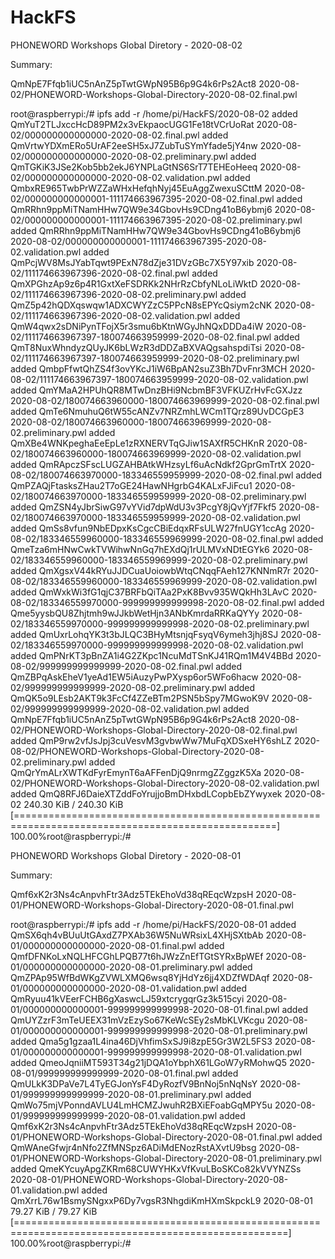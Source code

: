 # HackFS

PHONEWORD Workshops Global Diretory - 2020-08-02

Summary:

QmNpE7Ffqb1iUC5nAnZ5pTwtGWpN95B6p9G4k6rPs2Act8 2020-08-02/PHONEWORD-Workshops-Global-Directory-2020-08-02.final.pwl


root@raspberrypi:/# ipfs add -r /home/pi/HackFS/2020-08-02
added QmYuT2TLJxccHcD89PM2x3vEkpaocUGG1Fe18tVCrUoRat 2020-08-02/000000000000000-2020-08-02.final.pwl
added QmVrtwYDXmERo5UrAF2eeSH5xJ7ZubTuSYmYfade5jY4nw 2020-08-02/000000000000000-2020-08-02.preliminary.pwl
added QmTGKiK3JSe2Kob5bb2ekJ6YNPLaGtNS6SrT7TEHEoHeeq 2020-08-02/000000000000000-2020-08-02.validation.pwl
added QmbxRE965TwbPrWZZaWHxHefqhNyj45EuAggZwexuSCttM 2020-08-02/000000000000001-111174663967395-2020-08-02.final.pwl
added QmRRhn9ppMiTNamHHw7QW9e34GbovHs9CDng41oB6ybmj6 2020-08-02/000000000000001-111174663967395-2020-08-02.preliminary.pwl
added QmRRhn9ppMiTNamHHw7QW9e34GbovHs9CDng41oB6ybmj6 2020-08-02/000000000000001-111174663967395-2020-08-02.validation.pwl
added QmPcjWV8MsJYabTqwt9PExN78dZje31DVzGBc7X5Y97xib 2020-08-02/111174663967396-2020-08-02.final.pwl
added QmXPGhzAp9z6p4R1GxtXeFSDRKk2NHrRzCbfyNLoLiWktD 2020-08-02/111174663967396-2020-08-02.preliminary.pwl
added QmZ5p42hQDXqswqw1ADXCWYZzC5PPcN8sEPYcQsiym2cNK 2020-08-02/111174663967396-2020-08-02.validation.pwl
added QmW4qwx2sDNiPynTFojX5r3smu6bKtnWGyJhNQxDDDa4iW 2020-08-02/111174663967397-180074663959999-2020-08-02.final.pwl
added QmT8NuxWhndyzQUyJK6bLWzR3dDDZaBXVAQgsahspdiTsi 2020-08-02/111174663967397-180074663959999-2020-08-02.preliminary.pwl
added QmbpFfwtQhZS4f3ovYKcJ1iW6BpAN2suZ3Bh7DvFnr3MCH 2020-08-02/111174663967397-180074663959999-2020-08-02.validation.pwl
added QmYMaA2HPUhQR8MTwDnzBHi9NcbmBF3VFKUZrHvFcGXJzz 2020-08-02/180074663960000-180074663969999-2020-08-02.final.pwl
added QmTe6NmuhuQ6tW55cANZv7NRZmhLWCm1TQrz89UvDCGpE3 2020-08-02/180074663960000-180074663969999-2020-08-02.preliminary.pwl
added QmXBe4WNKpeghaEeEpLe1zRXNERVTqGJiw1SAXfR5CHKnR 2020-08-02/180074663960000-180074663969999-2020-08-02.validation.pwl
added QmRApczSFscLUGZAHBAtkWHzsyLf6uAcNdkf2GprGmTrtX 2020-08-02/180074663970000-183346559959999-2020-08-02.final.pwl
added QmPZAQjFtasksZHau2T7oGE24HawNHgrbG4KALxFJiFcu1 2020-08-02/180074663970000-183346559959999-2020-08-02.preliminary.pwl
added QmZSN4yJbrSiwG97vYVid7dpWdU3v3PcgY8jQvYjf7Fkf5 2020-08-02/180074663970000-183346559959999-2020-08-02.validation.pwl
added QmSs8vfun9NbEDpxKsCgcCBiEdqxRFsULW27fnUGY1ccAg 2020-08-02/183346559960000-183346559969999-2020-08-02.final.pwl
added QmeTza6mHNwCwkTVWihwNnGq7hEXdQj1rULMVxNDtEGYk6 2020-08-02/183346559960000-183346559969999-2020-08-02.preliminary.pwl
added QmXgsxV44kRYuJJDCuaUoiowbWtqCNqqFAeh127KNNmR7r 2020-08-02/183346559960000-183346559969999-2020-08-02.validation.pwl
added QmWxkWi3fG1qjC37BRFbQiTAa2PxK8Bvv935WQkHh3LAvC 2020-08-02/183346559970000-999999999999998-2020-08-02.final.pwl
added Qme5yysbQU8Zhjtmh9wJJkbWetHjn3ANbKmrdaRRKaQYYy 2020-08-02/183346559970000-999999999999998-2020-08-02.preliminary.pwl
added QmUxrLohqYK3t3bJLQC3BHyMtsnjqFsyqV6ymeh3jhj8SJ 2020-08-02/183346559970000-999999999999998-2020-08-02.validation.pwl
added QmPNrKT3pBnZA1i4G2ZKpc1NcuMdTSnKJ41RQm1M4V4BBd 2020-08-02/999999999999999-2020-08-02.final.pwl
added QmZBPqAskEheV1yeAd1EW5iAuzyPwPXysp6or5WFo6hacw 2020-08-02/999999999999999-2020-08-02.preliminary.pwl
added QmQK5o9LEsb2AKT9k3FcCf4ZZeBTm2PSN5bSpy7MGwoK9V 2020-08-02/999999999999999-2020-08-02.validation.pwl
added QmNpE7Ffqb1iUC5nAnZ5pTwtGWpN95B6p9G4k6rPs2Act8 2020-08-02/PHONEWORD-Workshops-Global-Directory-2020-08-02.final.pwl
added QmP9rw2vfJsJpj3cuVesvM3gvbwWw7MuFqXDSxeHY6shLZ 2020-08-02/PHONEWORD-Workshops-Global-Directory-2020-08-02.preliminary.pwl
added QmQrYmALrXWTKdFyrEmynT6aAFFenDjQ9nrmgZZggzK5Xa 2020-08-02/PHONEWORD-Workshops-Global-Directory-2020-08-02.validation.pwl
added QmQ8RFJ6DaieXTZddFoYrujjoBmDHxbdLCopbEbZYwyxek 2020-08-02
 240.30 KiB / 240.30 KiB [===================================================================================================] 100.00%root@raspberrypi:/# 


PHONEWORD Workshops Global Diretory - 2020-08-01

Summary:

Qmf6xK2r3Ns4cAnpvhFtr3Adz5TEkEhoVd38qREqcWzpsH 2020-08-01/PHONEWORD-Workshops-Global-Directory-2020-08-01.final.pwl

root@raspberrypi:/# ipfs add -r /home/pi/HackFS/2020-08-01
added QmSX6qh4vBUuUtGAxdZ7PXAb36W5NuWRsixL4XHjSXtbAb 2020-08-01/000000000000000-2020-08-01.final.pwl
added QmfDFNKoLxNQLHFCGhLPQB77t6hJWzZnEfTGtSYRxBpWEf 2020-08-01/000000000000000-2020-08-01.preliminary.pwl
added QmZPAp95WfBdWKgZVWLXMQ6wsq8YjHdYz6jj4XDZfWDAqf 2020-08-01/000000000000000-2020-08-01.validation.pwl
added QmRyuu41kVEerFCHB6gXaswcLJ59xtcrygqrGz3k515cyi 2020-08-01/000000000000001-999999999999998-2020-08-01.final.pwl
added QmUYZzrF3mTeUEEX31mVzEzySo67KeWcSEy2sMbKLVKcgu 2020-08-01/000000000000001-999999999999998-2020-08-01.preliminary.pwl
added Qma5g1gzaa1L4ina46DjVhfimSxSJ9i8zpE5Gr3W2L5FS3 2020-08-01/000000000000001-999999999999998-2020-08-01.validation.pwl
added QmeoJqniiMT593T34g21jDQA1oYbphX61LGoW7yRMohwQ5 2020-08-01/999999999999999-2020-08-01.final.pwl
added QmULkK3DPaVe7L4TyEGJonYsF4DyRozfV9BnNoj5nNqNsY 2020-08-01/999999999999999-2020-08-01.preliminary.pwl
added QmWo75mjVPonndAVLU4LmHCMZJwuhR2BXiEFoabGqMPY5u 2020-08-01/999999999999999-2020-08-01.validation.pwl
added Qmf6xK2r3Ns4cAnpvhFtr3Adz5TEkEhoVd38qREqcWzpsH 2020-08-01/PHONEWORD-Workshops-Global-Directory-2020-08-01.final.pwl
added QmWAneGfwjr4nNfo2ZfMNSpz6ADiMdENozRstAXvtU9bsg 2020-08-01/PHONEWORD-Workshops-Global-Directory-2020-08-01.preliminary.pwl
added QmeKYcuyApgZKRm68CUWYHKxVfKvuLBoSKCo82kVVYNZSs 2020-08-01/PHONEWORD-Workshops-Global-Directory-2020-08-01.validation.pwl
added QmXrrL76w1BsmySNgxxP6Dy7vgsR3NhgdiKmHXmSkpckL9 2020-08-01
 79.27 KiB / 79.27 KiB [=====================================================================================================] 100.00%root@raspberrypi:/# 
